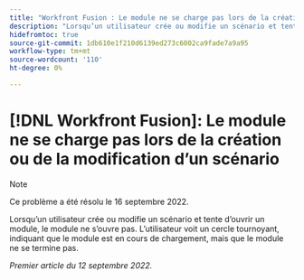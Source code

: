 ```yaml
---
title: "Workfront Fusion : Le module ne se charge pas lors de la création ou de la modification d’un scénario."
description: "Lorsqu’un utilisateur crée ou modifie un scénario et tente d’ouvrir un module, le module ne s’ouvre pas. L’utilisateur voit un cercle en rotation, indiquant que le module est en cours de chargement, mais que le module ne se termine pas."
hidefromtoc: true
source-git-commit: 1db610e1f210d6139ed273c6002ca9fade7a9a95
workflow-type: tm+mt
source-wordcount: '110'
ht-degree: 0%

---
```



# [!DNL Workfront Fusion]: Le module ne se charge pas lors de la création ou de la modification d’un scénario

>[!NOTE]
>
>Ce problème a été résolu le 16 septembre 2022.

Lorsqu’un utilisateur crée ou modifie un scénario et tente d’ouvrir un module, le module ne s’ouvre pas. L’utilisateur voit un cercle tournoyant, indiquant que le module est en cours de chargement, mais que le module ne se termine pas.

_Premier article du 12 septembre 2022._

